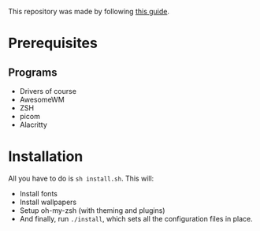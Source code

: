 This repository was made by following [this guide](https://www.anishathalye.com/2014/08/03/managing-your-dotfiles/).

# Prerequisites
## Programs
* Drivers of course
* AwesomeWM
* ZSH
* picom
* Alacritty

# Installation
All you have to do is `sh install.sh`. This will:
* Install fonts
* Install wallpapers
* Setup oh-my-zsh (with theming and plugins)
* And finally, run `./install`, which sets all the configuration files in place.